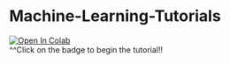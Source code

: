 # Machine-Learning-Tutorials


[![Open In Colab](https://colab.research.google.com/assets/colab-badge.svg)](https://colab.research.google.com/github/DelisLab/Machine-Learning-Tutorials/blob/main/DIY_Machine_learning_2025.ipynb)</br>
^^Click on the badge to begin the tutorial!!

